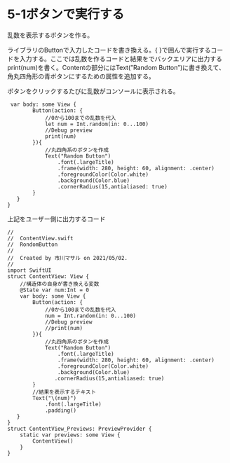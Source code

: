 # 5-1ボタンで実行する

乱数を表示するボタンを作る。

ライブラリのButtonで入力したコードを書き換える。{ }で囲んで実行するコードを入力する。ここでは乱数を作るコードと結果をでバックエリアに出力するprint(num)を書く。Contentの部分にはText(”Random Button”)に書き換えて、角丸四角形の青ボタンにするための属性を追加する。

ボタンをクリックするたびに乱数がコンソールに表示される。

     var body: some View {
            Button(action: {
                //0から100までの乱数を代入
                let num = Int.random(in: 0...100)
                //Debug preview
                print(num)
            }){
                //丸四角系のボタンを作成
                Text("Random Button")
                    .font(.largeTitle)
                    .frame(width: 280, height: 60, alignment: .center)
                    .foregroundColor(Color.white)
                    .background(Color.blue)
                    .cornerRadius(15,antialiased: true)          
            }
       }
    }
    
    
    

  

上記をユーザー側に出力するコード

    //
    //  ContentView.swift
    //  RondomButton
    //
    //  Created by 市川マサル on 2021/05/02.
    //
    import SwiftUI
    struct ContentView: View {
        //構造体の自身が書き換える変数
        @State var num:Int = 0
        var body: some View {
            Button(action: {
                //0から100までの乱数を代入
                num = Int.random(in: 0...100)
                //Debug preview
                //print(num)
            }){
                //丸四角系のボタンを作成
                Text("Random Button")
                    .font(.largeTitle)
                    .frame(width: 280, height: 60, alignment: .center)
                    .foregroundColor(Color.white)
                    .background(Color.blue)
                   .cornerRadius(15,antialiased: true)       
            }
            //結果を表示するテキスト
            Text("\(num)")
                .font(.largeTitle)
                .padding()
       }
    }
    struct ContentView_Previews: PreviewProvider {
        static var previews: some View {
            ContentView()
        }
    }
